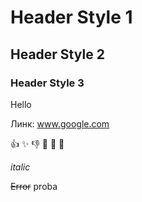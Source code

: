 # Header Style 1

## Header Style 2

### Header Style 3


Hello 

Линк: www.google.com

:+1:
:sparkles:
:-1:
:100:
:1234:
:8ball:

_italic_

~~Error~~
    proba    
